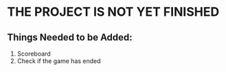 # THE PROJECT IS NOT YET FINISHED

## Things Needed to be Added:

1. Scoreboard
2. Check if the game has ended
